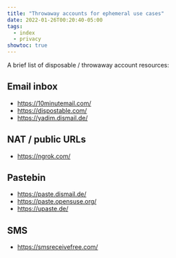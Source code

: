 ```yaml
---
title: "Throwaway accounts for ephemeral use cases"
date: 2022-01-26T00:20:40-05:00
tags:
  - index
  - privacy
showtoc: true
---
```


A brief list of disposable / throwaway account resources:

<!--more-->

## Email inbox

- https://10minutemail.com/
- https://dispostable.com/
- https://yadim.dismail.de/

## NAT / public URLs

- https://ngrok.com/

## Pastebin

- https://paste.dismail.de/
- https://paste.opensuse.org/
- https://upaste.de/

## SMS

- https://smsreceivefree.com/
